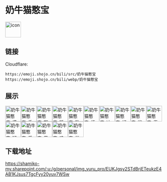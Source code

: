 # 奶牛猫憨宝
<img src="https://emoji.shojo.cn/bili/src/奶牛猫憨宝/icon.png" width="50" height="50" alt="icon">

## 链接
Cloudflare:
```
https://emoji.shojo.cn/bili/src/奶牛猫憨宝
https://emoji.shojo.cn/bili/webp/奶牛猫憨宝
```
## 展示
<img src="https://emoji.shojo.cn/bili/src/奶牛猫憨宝/奶牛猫憨宝-摸鱼咪.png" width="50" height="50" alt="奶牛猫憨宝-摸鱼咪"><img src="https://emoji.shojo.cn/bili/src/奶牛猫憨宝/奶牛猫憨宝-委屈咪.png" width="50" height="50" alt="奶牛猫憨宝-委屈咪"><img src="https://emoji.shojo.cn/bili/src/奶牛猫憨宝/奶牛猫憨宝-期待咪.png" width="50" height="50" alt="奶牛猫憨宝-期待咪"><img src="https://emoji.shojo.cn/bili/src/奶牛猫憨宝/奶牛猫憨宝-睡觉咪.png" width="50" height="50" alt="奶牛猫憨宝-睡觉咪"><img src="https://emoji.shojo.cn/bili/src/奶牛猫憨宝/奶牛猫憨宝-啾咪.png" width="50" height="50" alt="奶牛猫憨宝-啾咪"><img src="https://emoji.shojo.cn/bili/src/奶牛猫憨宝/奶牛猫憨宝-烦躁咪.png" width="50" height="50" alt="奶牛猫憨宝-烦躁咪"><img src="https://emoji.shojo.cn/bili/src/奶牛猫憨宝/奶牛猫憨宝-冲咪.png" width="50" height="50" alt="奶牛猫憨宝-冲咪"><img src="https://emoji.shojo.cn/bili/src/奶牛猫憨宝/奶牛猫憨宝-好吃咪.png" width="50" height="50" alt="奶牛猫憨宝-好吃咪"><img src="https://emoji.shojo.cn/bili/src/奶牛猫憨宝/奶牛猫憨宝-鲨了咪.png" width="50" height="50" alt="奶牛猫憨宝-鲨了咪"><img src="https://emoji.shojo.cn/bili/src/奶牛猫憨宝/奶牛猫憨宝-无语咪.png" width="50" height="50" alt="奶牛猫憨宝-无语咪"><img src="https://emoji.shojo.cn/bili/src/奶牛猫憨宝/奶牛猫憨宝-疑惑咪.png" width="50" height="50" alt="奶牛猫憨宝-疑惑咪"><img src="https://emoji.shojo.cn/bili/src/奶牛猫憨宝/奶牛猫憨宝-爱你咪.png" width="50" height="50" alt="奶牛猫憨宝-爱你咪"><img src="https://emoji.shojo.cn/bili/src/奶牛猫憨宝/奶牛猫憨宝-思考咪.png" width="50" height="50" alt="奶牛猫憨宝-思考咪"><img src="https://emoji.shojo.cn/bili/src/奶牛猫憨宝/奶牛猫憨宝-呜哇咪.png" width="50" height="50" alt="奶牛猫憨宝-呜哇咪"><img src="https://emoji.shojo.cn/bili/src/奶牛猫憨宝/奶牛猫憨宝-学习咪.png" width="50" height="50" alt="奶牛猫憨宝-学习咪">

## 下载地址

https://shamiko-my.sharepoint.com/:u:/g/personal/img_yuru_pro/EUKJgsy2STdBrjETeukzE4AB1KJsus7TgcFyy20yuv7WSw